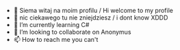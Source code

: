 - 👋 Siema witaj na moim profilu / Hi welcome to my profile
- 👀 nic ciekawego tu nie zniejdziesz / i dont know XDDD
- 🌱 I’m currently learning C#
- 💞️ I’m looking to collaborate on Anonymus
- 📫 How to reach me you can't

<!---
chomikFajny/chomikFajny is a ✨ special ✨ repository because its `README.md` (this file) appears on your GitHub profile.
You can click the Preview link to take a look at your changes.
--->
